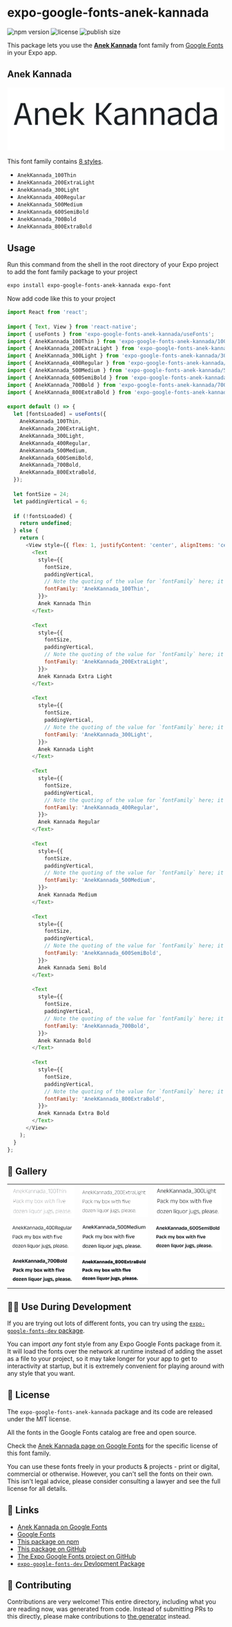 # expo-google-fonts-anek-kannada

![npm version](https://flat.badgen.net/npm/v/expo-google-fonts-anek-kannada)
![license](https://flat.badgen.net/github/license/expo/google-fonts)
![publish size](https://flat.badgen.net/packagephobia/install/expo-google-fonts-anek-kannada)

This package lets you use the [**Anek Kannada**](https://fonts.google.com/specimen/Anek+Kannada) font family from [Google Fonts](https://fonts.google.com/) in your Expo app.

## Anek Kannada

![Anek Kannada](./font-family.png)

This font family contains [8 styles](#-gallery).

- `AnekKannada_100Thin`
- `AnekKannada_200ExtraLight`
- `AnekKannada_300Light`
- `AnekKannada_400Regular`
- `AnekKannada_500Medium`
- `AnekKannada_600SemiBold`
- `AnekKannada_700Bold`
- `AnekKannada_800ExtraBold`

## Usage

Run this command from the shell in the root directory of your Expo project to add the font family package to your project
```sh
expo install expo-google-fonts-anek-kannada expo-font
```

Now add code like this to your project
```js
import React from 'react';

import { Text, View } from 'react-native';
import { useFonts } from 'expo-google-fonts-anek-kannada/useFonts';
import { AnekKannada_100Thin } from 'expo-google-fonts-anek-kannada/100Thin';
import { AnekKannada_200ExtraLight } from 'expo-google-fonts-anek-kannada/200ExtraLight';
import { AnekKannada_300Light } from 'expo-google-fonts-anek-kannada/300Light';
import { AnekKannada_400Regular } from 'expo-google-fonts-anek-kannada/400Regular';
import { AnekKannada_500Medium } from 'expo-google-fonts-anek-kannada/500Medium';
import { AnekKannada_600SemiBold } from 'expo-google-fonts-anek-kannada/600SemiBold';
import { AnekKannada_700Bold } from 'expo-google-fonts-anek-kannada/700Bold';
import { AnekKannada_800ExtraBold } from 'expo-google-fonts-anek-kannada/800ExtraBold';

export default () => {
  let [fontsLoaded] = useFonts({
    AnekKannada_100Thin,
    AnekKannada_200ExtraLight,
    AnekKannada_300Light,
    AnekKannada_400Regular,
    AnekKannada_500Medium,
    AnekKannada_600SemiBold,
    AnekKannada_700Bold,
    AnekKannada_800ExtraBold,
  });

  let fontSize = 24;
  let paddingVertical = 6;

  if (!fontsLoaded) {
    return undefined;
  } else {
    return (
      <View style={{ flex: 1, justifyContent: 'center', alignItems: 'center' }}>
        <Text
          style={{
            fontSize,
            paddingVertical,
            // Note the quoting of the value for `fontFamily` here; it expects a string!
            fontFamily: 'AnekKannada_100Thin',
          }}>
          Anek Kannada Thin
        </Text>

        <Text
          style={{
            fontSize,
            paddingVertical,
            // Note the quoting of the value for `fontFamily` here; it expects a string!
            fontFamily: 'AnekKannada_200ExtraLight',
          }}>
          Anek Kannada Extra Light
        </Text>

        <Text
          style={{
            fontSize,
            paddingVertical,
            // Note the quoting of the value for `fontFamily` here; it expects a string!
            fontFamily: 'AnekKannada_300Light',
          }}>
          Anek Kannada Light
        </Text>

        <Text
          style={{
            fontSize,
            paddingVertical,
            // Note the quoting of the value for `fontFamily` here; it expects a string!
            fontFamily: 'AnekKannada_400Regular',
          }}>
          Anek Kannada Regular
        </Text>

        <Text
          style={{
            fontSize,
            paddingVertical,
            // Note the quoting of the value for `fontFamily` here; it expects a string!
            fontFamily: 'AnekKannada_500Medium',
          }}>
          Anek Kannada Medium
        </Text>

        <Text
          style={{
            fontSize,
            paddingVertical,
            // Note the quoting of the value for `fontFamily` here; it expects a string!
            fontFamily: 'AnekKannada_600SemiBold',
          }}>
          Anek Kannada Semi Bold
        </Text>

        <Text
          style={{
            fontSize,
            paddingVertical,
            // Note the quoting of the value for `fontFamily` here; it expects a string!
            fontFamily: 'AnekKannada_700Bold',
          }}>
          Anek Kannada Bold
        </Text>

        <Text
          style={{
            fontSize,
            paddingVertical,
            // Note the quoting of the value for `fontFamily` here; it expects a string!
            fontFamily: 'AnekKannada_800ExtraBold',
          }}>
          Anek Kannada Extra Bold
        </Text>
      </View>
    );
  }
};

```

## 🔡 Gallery


||||
|-|-|-|
|![AnekKannada_100Thin](.//100Thin/AnekKannada_100Thin.ttf.png)|![AnekKannada_200ExtraLight](.//200ExtraLight/AnekKannada_200ExtraLight.ttf.png)|![AnekKannada_300Light](.//300Light/AnekKannada_300Light.ttf.png)||
|![AnekKannada_400Regular](.//400Regular/AnekKannada_400Regular.ttf.png)|![AnekKannada_500Medium](.//500Medium/AnekKannada_500Medium.ttf.png)|![AnekKannada_600SemiBold](.//600SemiBold/AnekKannada_600SemiBold.ttf.png)||
|![AnekKannada_700Bold](.//700Bold/AnekKannada_700Bold.ttf.png)|![AnekKannada_800ExtraBold](.//800ExtraBold/AnekKannada_800ExtraBold.ttf.png)|||


## 👩‍💻 Use During Development

If you are trying out lots of different fonts, you can try using the [`expo-google-fonts-dev` package](https://github.com/freeboub/google-fonts/tree/master/font-packages/dev#readme).

You can import *any* font style from any Expo Google Fonts package from it. It will load the fonts
over the network at runtime instead of adding the asset as a file to your project, so it may take longer
for your app to get to interactivity at startup, but it is extremely convenient
for playing around with any style that you want.

## 📖 License

The `expo-google-fonts-anek-kannada` package and its code are released under the MIT license.

All the fonts in the Google Fonts catalog are free and open source.

Check the [Anek Kannada page on Google Fonts](https://fonts.google.com/specimen/Anek+Kannada) for the specific license of this font family.

You can use these fonts freely in your products & projects - print or digital, commercial or otherwise. However, you can't sell the fonts on their own. This isn't legal advice, please consider consulting a lawyer and see the full license for all details.

## 🔗 Links

- [Anek Kannada on Google Fonts](https://fonts.google.com/specimen/Anek+Kannada)
- [Google Fonts](https://fonts.google.com/)
- [This package on npm](https://www.npmjs.com/package/expo-google-fonts-anek-kannada)
- [This package on GitHub](https://github.com/freeboub/google-fonts/tree/master/font-packages/anek-kannada)
- [The Expo Google Fonts project on GitHub](https://github.com/freeboub/google-fonts)
- [`expo-google-fonts-dev` Devlopment Package](https://github.com/freeboub/google-fonts/tree/master/font-packages/dev)

## 🤝 Contributing

Contributions are very welcome! This entire directory, including what you are reading now, was generated from code. Instead of submitting PRs to this directly, please make contributions to [the generator](https://github.com/freeboub/google-fonts/tree/master/packages/generator) instead.
